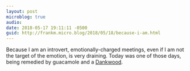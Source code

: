 ```yaml
---
layout: post
microblog: true
audio: 
date: 2018-05-17 19:11:11 -0500
guid: http://frankm.micro.blog/2018/05/18/because-i-am.html
---
```

Because I am an introvert, emotionally-charged meetings, even if I am not the target of the emotion, is very draining. Today was one of those days, being remedied by guacamole and a [Dankwood](https://foundersbrewing.com/our-beer/dankwood/).
